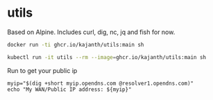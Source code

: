 # utils

Based on Alpine. Includes curl, dig, nc, jq and fish for now.


```bash
docker run -ti ghcr.io/kajanth/utils:main sh
```

```bash
kubectl run -it utils --rm --image=ghcr.io/kajanth/utils:main sh
```

Run to get your public ip
```
myip="$(dig +short myip.opendns.com @resolver1.opendns.com)"
echo "My WAN/Public IP address: ${myip}"
```
